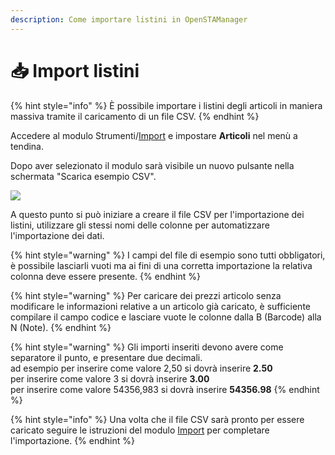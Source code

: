 ```yaml
---
description: Come importare listini in OpenSTAManager
---
```


# 📥 Import listini

{% hint style="info" %}
È possibile importare i listini degli articoli in maniera massiva tramite il caricamento di un file CSV.
{% endhint %}

Accedere al modulo Strumenti/[Import](./) e impostare **Articoli** nel menù a tendina.

Dopo aver selezionato il modulo sarà visibile un nuovo pulsante nella schermata "Scarica esempio CSV".

![](https://firebasestorage.googleapis.com/v0/b/gitbook-x-prod.appspot.com/o/spaces%2F-LZJeLg23eVDvrCv74U7-887967055%2Fuploads%2FieWODcsyGAXzKNZYQysF%2Ffile.png?alt=media)

A questo punto si può iniziare a creare il file CSV per l'importazione dei listini, utilizzare gli stessi nomi delle colonne per automatizzare l'importazione dei dati.



{% hint style="warning" %}
I campi del file di esempio sono tutti obbligatori, è possibile lasciarli vuoti ma ai fini di una corretta importazione la relativa colonna deve essere presente.
{% endhint %}

{% hint style="warning" %}
Per caricare dei prezzi articolo senza modificare le informazioni relative a un articolo già caricato, è sufficiente compilare il campo codice e lasciare vuote le colonne dalla B (Barcode) alla N (Note).
{% endhint %}

{% hint style="warning" %}
Gli importi inseriti devono avere come separatore il punto, e presentare due decimali.\
ad esempio per inserire come valore 2,50 si dovrà inserire **2.50**\
per inserire come valore 3 si dovrà inserire **3.00**\
per inserire come valore 54356,983 si dovrà inserire **54356.98**
{% endhint %}

{% hint style="info" %}
Una volta che il file CSV sarà pronto per essere caricato seguire le istruzioni del modulo [Import](./) per completare l'importazione.
{% endhint %}
